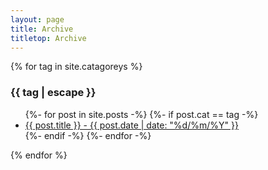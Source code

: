 ```yaml
---
layout: page
title: Archive
titletop: Archive
---
```


{% for tag in site.catagoreys %}
  <h3>{{ tag | escape }}</h3>
  <ul>
    {%- for post in site.posts -%}
      {%- if post.cat == tag -%}
        <li><a href="{{ post.url }}">{{ post.title }} - {{ post.date | date: "%d/%m/%Y" }}</a></li>
      {%- endif -%}
    {%- endfor -%}
  </ul>
{% endfor %}